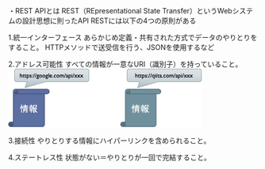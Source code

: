 ・REST APIとは
REST（REpresentational State Transfer）というWebシステムの設計思想に則ったAPI
RESTには以下の4つの原則がある

1.統一インターフェース
あらかじめ定義・共有された方式でデータのやりとりをすること。
HTTPメソッドで送受信を行う、JSONを使用するなど

2.アドレス可能性
すべての情報が一意なURI（識別子）を持っていること。
![RESTAPIのURIの例](/image/RESTAPIのURIの例.png)

3.接続性
やりとりする情報にハイパーリンクを含められること。

4.ステートレス性
状態がない＝やりとりが一回で完結すること。
